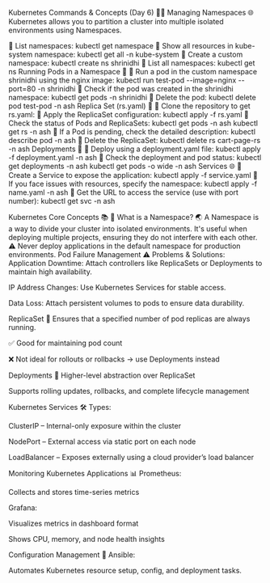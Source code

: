 Kubernetes Commands & Concepts (Day 6) 🧑‍💻
Managing Namespaces 🌐
Kubernetes allows you to partition a cluster into multiple isolated environments using Namespaces.

🔹 List namespaces:
kubectl get namespace
🔹 Show all resources in kube-system namespace:
kubectl get all -n kube-system
🔹 Create a custom namespace:
kubectl create ns shrinidhi
🔹 List all namespaces:
kubectl get ns
Running Pods in a Namespace 🚀
🔹 Run a pod in the custom namespace shrinidhi using the nginx image:
kubectl run test-pod --image=nginx --port=80 -n shrinidhi
🔹 Check if the pod was created in the shrinidhi namespace:
kubectl get pods -n shrinidhi
🔹 Delete the pod:
kubectl delete pod test-pod -n ash
Replica Set (rs.yaml) 🔄
🔹 Clone the repository to get rs.yaml:
🔹 Apply the ReplicaSet configuration:
kubectl apply -f rs.yaml
🔹 Check the status of Pods and ReplicaSets:
kubectl get pods -n ash
kubectl get rs -n ash
🔹 If a Pod is pending, check the detailed description:
kubectl describe pod -n ash <pod-name>
🔹 Delete the ReplicaSet:
kubectl delete rs cart-page-rs -n ash
Deployments 🚀
🔹 Deploy using a deployment.yaml file:
kubectl apply -f deployment.yaml -n ash
🔹 Check the deployment and pod status:
kubectl get deployments -n ash
kubectl get pods -o wide -n ash
Services 🌐
🔹 Create a Service to expose the application:
kubectl apply -f service.yaml
🔹 If you face issues with resources, specify the namespace:
kubectl apply -f name.yaml -n ash
🔹 Get the URL to access the service (use with port number):
kubectl get svc -n ash


Kubernetes Core Concepts 📚
🔸 What is a Namespace? 🌏
A Namespace is a way to divide your cluster into isolated environments. It's useful when deploying multiple projects, ensuring they do not interfere with each other.
⚠️ Never deploy applications in the default namespace for production environments.
Pod Failure Management ⚠️
Problems & Solutions:
Application Downtime: Attach controllers like ReplicaSets or Deployments to maintain high availability.

IP Address Changes: Use Kubernetes Services for stable access.

Data Loss: Attach persistent volumes to pods to ensure data durability.

ReplicaSet 🔄
Ensures that a specified number of pod replicas are always running.

✅ Good for maintaining pod count

❌ Not ideal for rollouts or rollbacks → use Deployments instead

Deployments 🎯
Higher-level abstraction over ReplicaSet

Supports rolling updates, rollbacks, and complete lifecycle management

Kubernetes Services 🛠️
Types:

ClusterIP – Internal-only exposure within the cluster

NodePort – External access via static port on each node

LoadBalancer – Exposes externally using a cloud provider’s load balancer

Monitoring Kubernetes Applications 📊
Prometheus:

Collects and stores time-series metrics

Grafana:

Visualizes metrics in dashboard format

Shows CPU, memory, and node health insights

Configuration Management 🔧
Ansible:

Automates Kubernetes resource setup, config, and deployment tasks.


